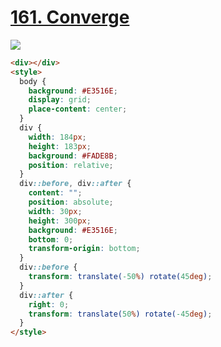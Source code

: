 # [161. Converge](https://cssbattle.dev/play/161)

![](https://cssbattle.dev/targets/161.png)

```HTML
<div></div>
<style>
  body {
    background: #E3516E;
    display: grid;
    place-content: center;
  }
  div {
    width: 184px;
    height: 183px;
    background: #FADE8B;
    position: relative;
  }
  div::before, div::after {
    content: "";
    position: absolute;
    width: 30px;
    height: 300px;
    background: #E3516E;
    bottom: 0;
    transform-origin: bottom;
  }
  div::before {
    transform: translate(-50%) rotate(45deg);
  }
  div::after {
    right: 0;
    transform: translate(50%) rotate(-45deg);
  }
</style>
```
